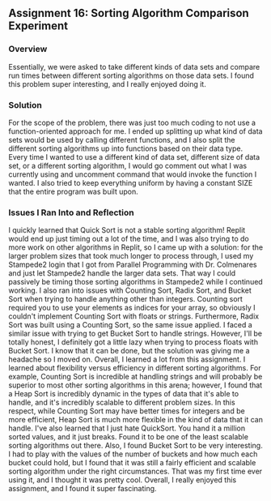 ## Assignment 16: Sorting Algorithm Comparison Experiment

### Overview

Essentially, we were asked to take different kinds of data sets and compare run times between different sorting algorithms on those data sets. I found this problem super interesting,
and I really enjoyed doing it.

### Solution

For the scope of the problem, there was just too much coding to not use a function-oriented approach for me. I ended up splitting up what kind of data sets would be used by calling
different functions, and I also split the different sorting algorithms up into functions based on their data type. Every time I wanted to use a different kind of data set, different
size of data set, or a different sorting algorithm, I would go comment out what I was currently using and uncomment command that would invoke the function I wanted. I also tried to keep
everything uniform by having a constant SIZE that the entire program was built upon.

### Issues I Ran Into and Reflection

I quickly learned that Quick Sort is not a stable sorting algorithm! Replit would end up just timing out a lot of the time, and I was also trying to do more work on other algorithms in
Replit, so I came up with a solution: for the larger problem sizes that took much longer to process through, I used my Stampede2 login that I got from Parallel Programming with Dr.
Colmenares and just let Stampede2 handle the larger data sets. That way I could passively be timing those sorting algorithms in Stampede2 while I continued working. I also ran into
issues with Counting Sort, Radix Sort, and Bucket Sort when trying to handle anything other than integers. Counting sort required you to use your elements as indices for your array, so
obviously I couldn't implement Counting Sort with floats or strings. Furthermore, Radix Sort was built using a Counting Sort, so the same issue applied. I faced a similar issue with
trying to get Bucket Sort to handle strings. However, I'll be totally honest, I definitely got a little lazy when trying to process floats with Bucket Sort. I know that it can be done,
but the solution was giving me a headache so I moved on. Overall, I learned a lot from this assignment. I learned about flexibility versus efficiency in different sorting algorithms.
For example, Counting Sort is incredible at handling strings and will probably be superior to most other sorting algorithms in this arena; however, I found that a Heap Sort is 
incredibly dynamic in the types of data that it's able to handle, and it's incredibly scalable to different problem sizes. In this respect, while Counting Sort may have better times for
integers and be more efficient, Heap Sort is much more flexible in the kind of data that it can handle. I've also learned that I just hate QuickSort. You hand it a million sorted
values, and it just breaks. Found it to be one of the least scalable sorting algorithms out there. Also, I found Bucket Sort to be very interesting. I had to play with the values of the
number of buckets and how much each bucket could hold, but I found that it was still a fairly efficient and scalable sorting algorithm under the right circumstances. That was my first
time ever using it, and I thought it was pretty cool. Overall, I really enjoyed this assignment, and I found it super fascinating.
